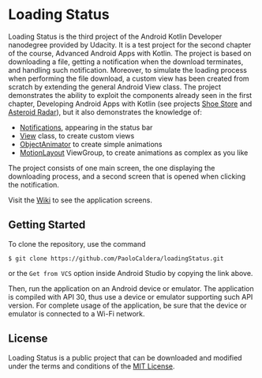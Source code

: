 # Loading Status

Loading Status is the third project of the Android Kotlin Developer nanodegree provided by Udacity. It is a test project for the second chapter of the course, Advanced Android Apps with Kotlin. The project is based on downloading a file, getting a notification when the download terminates, and handling such notification. Moreover, to simulate the loading process when performing the file download, a custom view has been created from scratch by extending the general Android View class.
The project demonstrates the ability to exploit the components already seen in the first chapter, Developing Android Apps with Kotlin (see projects [Shoe Store](https://github.com/PaoloCaldera/shoeStore) and [Asteroid Radar](https://github.com/PaoloCaldera/asteroidRadar)), but it also demonstrates the knowledge of:

* [Notifications](https://developer.android.com/develop/ui/views/notifications), appearing in the status bar
* [View](https://developer.android.com/reference/android/view/View) class, to create custom views
* [ObjectAnimator](https://developer.android.com/reference/android/animation/ObjectAnimator) to create simple animations
* [MotionLayout](https://developer.android.com/develop/ui/views/animations/motionlayout) ViewGroup, to create animations as complex as you like

The project consists of one main screen, the one displaying the downloading process, and a second screen that is opened when clicking the notification.

Visit the [Wiki](https://github.com/PaoloCaldera/loadingStatus/wiki) to see the application screens.


## Getting Started
To clone the repository, use the command
```
$ git clone https://github.com/PaoloCaldera/loadingStatus.git
```
or the `Get from VCS` option inside Android Studio by copying the link above.

Then, run the application on an Android device or emulator. The application is compiled with API 30, thus use a device or emulator supporting such API version.
For complete usage of the application, be sure that the device or emulator is connected to a Wi-Fi network.


## License

Loading Status is a public project that can be downloaded and modified under the terms and conditions of the [MIT License](LICENSE).
